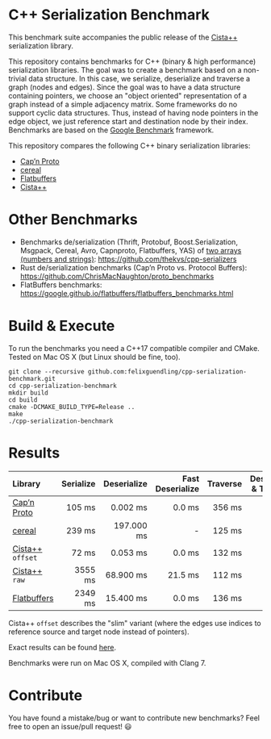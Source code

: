 # C++ Serialization Benchmark

This benchmark suite accompanies the public release of the [Cista++](https://cista.rocks/) serialization library.

This repository contains benchmarks for C++ (binary & high performance) serialization libraries.
The goal was to create a benchmark based on a non-trivial data structure.
In this case, we serialize, deserialize and traverse a graph (nodes and edges).
Since the goal was to have a data structure containing pointers, we choose an "object oriented" representation of a graph instead of a simple adjacency matrix.
Some frameworks do no support cyclic data structures. Thus, instead of having node pointers in the edge object, we just reference start and destination node by their index.
Benchmarks are based on the [Google Benchmark](https://github.com/google/benchmark) framework.

This repository compares the following C++ binary serialization libraries:

  - [Cap’n Proto](https://capnproto.org/capnp-tool.html)
  - [cereal](https://uscilab.github.io/cereal/index.html)
  - [Flatbuffers](https://google.github.io/flatbuffers/)
  - [Cista++](https://cista.rocks/)


# Other Benchmarks

  - Benchmarks de/serialization (Thrift, Protobuf, Boost.Serialization, Msgpack, Cereal, Avro, Capnproto, Flatbuffers, YAS) of [two arrays (numbers and strings)](https://github.com/thekvs/cpp-serializers/blob/master/test.fbs): https://github.com/thekvs/cpp-serializers
  - Rust de/serialization benchmarks (Cap’n Proto vs. Protocol Buffers): https://github.com/ChrisMacNaughton/proto_benchmarks
  - FlatBuffers benchmarks: https://google.github.io/flatbuffers/flatbuffers_benchmarks.html


# Build & Execute

To run the benchmarks you need a C++17 compatible compiler and CMake. Tested on Mac OS X (but Linux should be fine, too).

    git clone --recursive github.com:felixguendling/cpp-serialization-benchmark.git
    cd cpp-serialization-benchmark
    mkdir build
    cd build
    cmake -DCMAKE_BUILD_TYPE=Release ..
    make
    ./cpp-serialization-benchmark


# Results

| Library                                               | Serialize    | Deserialize   | Fast Deserialize | Traverse | Deserialize & Traverse |  Size  |
| :---                                                  |         ---: |          ---: |             ---: |     ---: |                   ---: |   ---: |
| [Cap’n Proto](https://capnproto.org/capnp-tool.html)  |       105 ms |      0.002 ms |           0.0 ms |   356 ms |                 353 ms |  50.5M |
| [cereal](https://uscilab.github.io/cereal/index.html) |       239 ms |    197.000 ms |                - |   125 ms |                 322 ms |  37.8M |
| [Cista++](https://cista.rocks/) `offset`              |        72 ms |      0.053 ms |           0.0 ms |   132 ms |                 132 ms |  25.3M |
| [Cista++](https://cista.rocks/) `raw`                 |      3555 ms |     68.900 ms |          21.5 ms |   112 ms |                 133 ms | 176.4M |
| [Flatbuffers](https://google.github.io/flatbuffers/)  |      2349 ms |     15.400 ms |           0.0 ms |   136 ms |                 133 ms | 378.0M |

Cista++ `offset` describes the "slim" variant (where the edges use indices to reference source and target node instead of pointers).

Exact results can be found [here](https://github.com/felixguendling/cpp-serialization-benchmark/blob/master/benchmark_result.txt).

Benchmarks were run on Mac OS X, compiled with Clang 7.


# Contribute

You have found a mistake/bug or want to contribute new benchmarks? Feel free to open an issue/pull request! :smiley:
